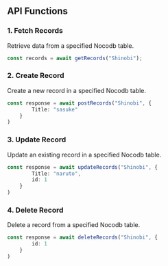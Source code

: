 
## API Functions
### 1. Fetch Records
Retrieve data from a specified Nocodb table.
```typescript
const records = await getRecords("Shinobi");
```

### 2. Create Record
Create a new record in a specified Nocodb table.
```typescript
const response = await postRecords("Shinobi", {
        Title: "sasuke"
    }
)
``` 

### 3. Update Record
Update an existing record in a specified Nocodb table.
```typescript
const response = await updateRecords("Shinobi", {
        Title: "naruto",
        id: 1
    }
)
```

### 4. Delete Record
Delete a record from a specified Nocodb table.
```typescript
const response = await deleteRecords("Shinobi", {
        id: 1
    }
)
```
